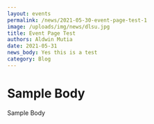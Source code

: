 ```yaml
---
layout: events
permalink: /news/2021-05-30-event-page-test-1
image: /uploads/img/news/dlsu.jpg
title: Event Page Test
authors: Aldwin Mutia
date: 2021-05-31
news_body: Yes this is a test
category: Blog
---
```


# Sample Body

Sample Body
